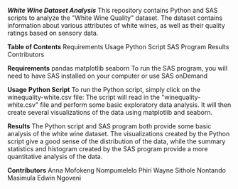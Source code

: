 ***White Wine Dataset Analysis***
This repository contains Python and SAS scripts to analyze the "White Wine Quality" dataset. The dataset contains information about various attributes of white wines, as well as their quality ratings based on sensory data.

**Table of Contents**
Requirements
Usage
Python Script
SAS Program
Results
Contributors

**Requirements**
pandas
matplotlib
seaborn
To run the SAS program, you will need to have SAS installed on your computer or use SAS onDemand

**Usage**
**Python Script**
To run the Python script, simply click on the winequality-white.csv file:
The script will read in the "winequality-white.csv" file and perform some basic exploratory data analysis. It will then create several visualizations of the data using matplotlib and seaborn.

**Results**
The Python script and SAS program both provide some basic analysis of the white wine dataset. The visualizations created by the Python script give a good sense of the distribution of the data, while the summary statistics and histogram created by the SAS program provide a more quantitative analysis of the data.

**Contributors**
Anna Mofokeng
Nompumelelo Phiri
Wayne Sithole
Nontando Masimula
Edwin Ngoveni
